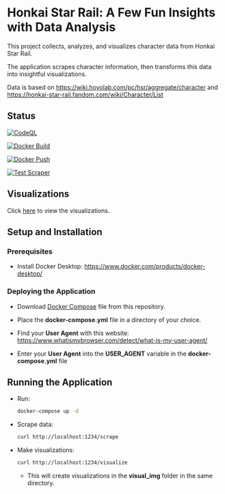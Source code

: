 # Honkai Star Rail: A Few Fun Insights with Data Analysis

This project collects, analyzes, and visualizes character data from Honkai Star Rail.

The application scrapes character information, then transforms this data into insightful visualizations.

Data is based on <https://wiki.hoyolab.com/pc/hsr/aggregate/character>
and <https://honkai-star-rail.fandom.com/wiki/Character/List>

## Status

[![CodeQL](https://github.com/sakan811/Honkai-Star-Rail-A-Few-Fun-Insights-with-Data-Analysis/actions/workflows/codeql.yml/badge.svg)](https://github.com/sakan811/Honkai-Star-Rail-A-Few-Fun-Insights-with-Data-Analysis/actions/workflows/codeql.yml)

[![Docker Build](https://github.com/sakan811/Honkai-Star-Rail-A-Few-Fun-Insights-with-Data-Analysis/actions/workflows/docker-build.yml/badge.svg)](https://github.com/sakan811/Honkai-Star-Rail-A-Few-Fun-Insights-with-Data-Analysis/actions/workflows/docker-build.yml)

[![Docker Push](https://github.com/sakan811/Honkai-Star-Rail-A-Few-Fun-Insights-with-Data-Analysis/actions/workflows/docker-push.yml/badge.svg)](https://github.com/sakan811/Honkai-Star-Rail-A-Few-Fun-Insights-with-Data-Analysis/actions/workflows/docker-push.yml)

[![Test Scraper](https://github.com/sakan811/Honkai-Star-Rail-A-Few-Fun-Insights-with-Data-Analysis/actions/workflows/test-scraper.yml/badge.svg)](https://github.com/sakan811/Honkai-Star-Rail-A-Few-Fun-Insights-with-Data-Analysis/actions/workflows/test-scraper.yml)

## Visualizations

Click [here](./docs/VISUAL.md) to view the visualizations.

## Setup and Installation

### Prerequisites

- Install Docker Desktop: <https://www.docker.com/products/docker-desktop/>

### Deploying the Application

- Download [Docker Compose](./docker-compose.yml) file from this repository.

- Place the **docker-compose.yml** file in a directory of your choice.

- Find your **User Agent** with this website: <https://www.whatismybrowser.com/detect/what-is-my-user-agent/>

- Enter your **User Agent** into the **USER_AGENT** variable in the **docker-compose.yml** file

## Running the Application

- Run:

  ```bash
  docker-compose up -d
  ```

- Scrape data:
  
  ```bash
  curl http://localhost:1234/scrape
  ```

- Make visualizations:

  ```bash
  curl http://localhost:1234/visualize
  ```

  - This will create visualizations in the **visual_img** folder in the same directory.
